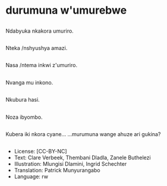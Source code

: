 # durumuna w'umurebwe

##
Ndabyuka nkakora umuriro.

##
Nteka /nshyushya amazi.

##
Nasa /ntema inkwi z'umuriro.

##
Nvanga mu inkono.

##
Nkubura hasi.

##
Noza ibyombo.

##
Kubera iki nkora cyane... ...murumuna wange ahuze ari gukina?

##
* License: [CC-BY-NC]
* Text: Clare Verbeek, Thembani Dladla, Zanele Buthelezi
* Illustration: Mlungisi Dlamini, Ingrid Schechter
* Translation: Patrick Munyurangabo
* Language: rw
